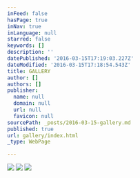 ```yaml
---
inFeed: false
hasPage: true
inNav: true
inLanguage: null
starred: false
keywords: []
description: ''
datePublished: '2016-03-15T17:19:03.227Z'
dateModified: '2016-03-15T17:18:54.543Z'
title: GALLERY
author: []
authors: []
publisher:
  name: null
  domain: null
  url: null
  favicon: null
sourcePath: _posts/2016-03-15-gallery.md
published: true
url: gallery/index.html
_type: WebPage

---
```

![](https://the-grid-user-content.s3-us-west-2.amazonaws.com/28e3e3a6-d13c-4f56-8c00-8e6058b64e84.jpg)
![](https://the-grid-user-content.s3-us-west-2.amazonaws.com/afa0c613-4592-4679-b0fa-2b6e3f198882.jpg)
![](https://the-grid-user-content.s3-us-west-2.amazonaws.com/7eb802d0-348b-4458-9200-c71fbf731046.jpg)